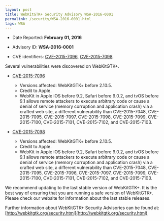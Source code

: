 ```yaml
---
layout: post
title: WebKitGTK+ Security Advisory WSA-2016-0001
permalink: /security/WSA-2016-0001.html
tags: WSA
---
```


* Date Reported: **February 01, 2016**

* Advisory ID: **WSA-2016-0001**

* CVE identifiers: [CVE-2015-7096](#CVE-2015-7096), [CVE-2015-7098](#CVE-2015-7098).


Several vulnerabilities were discovered on WebKitGTK+.

* <a name="CVE-2015-7096" href="https://cve.mitre.org/cgi-bin/cvename.cgi?name=CVE-2015-7096">CVE-2015-7096</a>
  * Versions affected: WebKitGTK+ before 2.10.5.
  * Credit to Apple.
  * WebKit in Apple iOS before 9.2, Safari before 9.0.2, and tvOS before
    9.1 allows remote attackers to execute arbitrary code or cause a
    denial of service (memory corruption and application crash) via a
    crafted web site, a different vulnerability than CVE-2015-7048,
    CVE-2015-7095, CVE-2015-7097, CVE-2015-7098, CVE-2015-7099,
    CVE-2015-7100, CVE-2015-7101, CVE-2015-7102, and CVE-2015-7103.

* <a name="CVE-2015-7098" href="https://cve.mitre.org/cgi-bin/cvename.cgi?name=CVE-2015-7098">CVE-2015-7098</a>
  * Versions affected: WebKitGTK+ before 2.10.5.
  * Credit to Apple.
  * WebKit in Apple iOS before 9.2, Safari before 9.0.2, and tvOS before
    9.1 allows remote attackers to execute arbitrary code or cause a
    denial of service (memory corruption and application crash) via a
    crafted web site, a different vulnerability than CVE-2015-7048,
    CVE-2015-7095, CVE-2015-7096, CVE-2015-7097, CVE-2015-7099,
    CVE-2015-7100, CVE-2015-7101, CVE-2015-7102, and CVE-2015-7103.


We recommend updating to the last stable version of WebKitGTK+. It is
the best way of ensuring that you are running a safe version of
WebKitGTK+. Please check our website for information about the last
stable releases.

Further information about WebKitGTK+ Security Advisories can be found at: 
[http://webkitgtk.org/security.html](http://webkitgtk.org/security.html)
